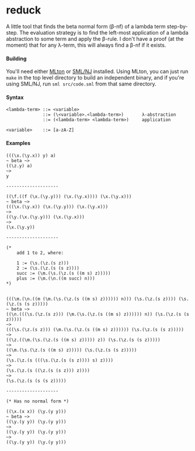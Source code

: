 reduck
======

A little tool that finds the beta normal form (β-nf) of a lambda term step-by-step. The evaluation strategy is to find the left-most application of a lambda abstraction to some term and apply the β-rule. I don't have a proof (at the moment) that for any λ-term, this will always find a β-nf if it exists.

#### Building

You'll need either [MLton](http://mlton.org) or [SML/NJ](http://www.smlnj.org) installed. Using MLton, you can just run `make` in the top level directory to build an independent binary, and if you're using SML/NJ, run `sml src/code.sml` from that same directory.

#### Syntax

    <lambda-term> ::= <variable>
                  ::= (\<variable>.<lambda-term>)       λ-abstraction
                  ::= (<lambda-term> <lambda-term>)     application

    <variable>    ::= [a-zA-Z]

#### Examples


    (((\x.(\y.x)) y) a)
    ~ beta ~>
    ((\z.y) a)
    ~>
    y

    --------------------

    ((\f.((f (\x.(\y.y))) (\x.(\y.x)))) (\x.(\y.x)))
    ~ beta ~>
    (((\x.(\y.x)) (\x.(\y.y))) (\x.(\y.x)))
    ~>
    ((\y.(\x.(\y.y))) (\x.(\y.x)))
    ~>
    (\x.(\y.y))

    --------------------

    (* 
        add 1 to 2, where: 
        
        1 := (\s.(\z.(s z))) 
        2 := (\s.(\z.(s (s z))))  
        succ := (\m.(\s.(\z.(s ((m s) z)))))   
        plus := (\m.(\n.((m succ) n)))
    *)


    (((\m.(\n.((m (\m.(\s.(\z.(s ((m s) z)))))) n))) (\s.(\z.(s z)))) (\s.(\z.(s (s z)))))
    ~ beta ~>
    ((\n.(((\s.(\z.(s z))) (\m.(\s.(\z.(s ((m s) z)))))) n)) (\s.(\z.(s (s z)))))
    ~>
    (((\s.(\z.(s z))) (\m.(\s.(\z.(s ((m s) z)))))) (\s.(\z.(s (s z)))))
    ~>
    ((\z.((\m.(\s.(\z.(s ((m s) z))))) z)) (\s.(\z.(s (s z)))))
    ~>
    ((\m.(\s.(\z.(s ((m s) z))))) (\s.(\z.(s (s z)))))
    ~>
    (\s.(\z.(s (((\s.(\z.(s (s z)))) s) z))))
    ~>
    (\s.(\z.(s ((\z.(s (s z))) z))))
    ~>
    (\s.(\z.(s (s (s z)))))

    --------------------

    (* Has no normal form *)

    ((\x.(x x)) (\y.(y y)))
    ~ beta ~>
    ((\y.(y y)) (\y.(y y)))
    ~>
    ((\y.(y y)) (\y.(y y)))
    ~>
    ((\y.(y y)) (\y.(y y)))

    
